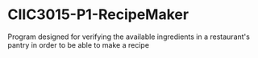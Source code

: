 # CIIC3015-P1-RecipeMaker
Program designed for verifying the available ingredients in a restaurant's pantry in order to be able to make a recipe
